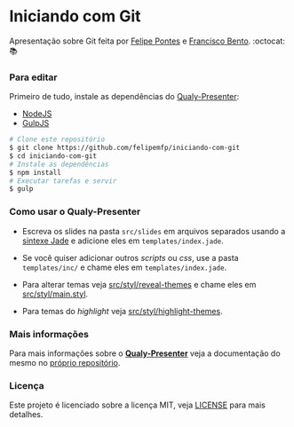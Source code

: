 # Iniciando com Git

Apresentação sobre Git feita por [Felipe Pontes](//github.com/felipemfp) e [Francisco Bento](//github.com/chicobentojr). :octocat: :books:

### Para editar

Primeiro de tudo, instale as dependências do [Qualy-Presenter](//github.com/qualy-org/qualy-presenter):

- [NodeJS](//nodejs.org/)
- [GulpJS](//gulpjs.com/)

```sh
# Clone este repositório
$ git clone https://github.com/felipemfp/iniciando-com-git
$ cd iniciando-com-git
# Instale as dependências
$ npm install
# Executar tarefas e servir
$ gulp
```

### Como usar o Qualy-Presenter

- Escreva os slides na pasta `src/slides` em arquivos separados usando a [sintexe Jade](//jade-lang.com/) e adicione eles em `templates/index.jade`.

- Se você quiser adicionar outros _scripts_ ou _css_, use a pasta `templates/inc/` e chame eles em `templates/index.jade`.

- Para alterar temas veja [src/styl/reveal-themes](src/styl/reveal-themes) e chame eles em [src/styl/main.styl](src/styl/main.styl).

- Para temas do _highlight_ veja [src/styl/highlight-themes](src/styl/highlight-themes/).

### Mais informações

Para mais informações sobre o __[Qualy-Presenter](//github.com/qualy-org/qualy-presenter)__ veja a documentação do mesmo no [próprio repositório](//github.com/qualy-org/qualy-presenter).

### Licença

Este projeto é licenciado sobre a licença MIT, veja [LICENSE](LICENSE) para mais detalhes.
